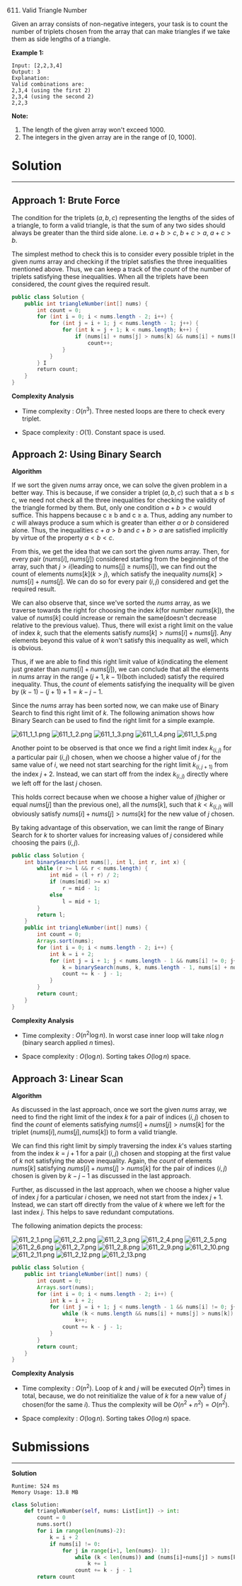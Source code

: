 611. Valid Triangle Number

Given an array consists of non-negative integers, your task is to count the number of triplets chosen from the array that can make triangles if we take them as side lengths of a triangle.

**Example 1:**
```
Input: [2,2,3,4]
Output: 3
Explanation:
Valid combinations are: 
2,3,4 (using the first 2)
2,3,4 (using the second 2)
2,2,3
```
**Note:**
1. The length of the given array won't exceed 1000.
1. The integers in the given array are in the range of [0, 1000].

# Solution
---
## Approach 1: Brute Force
The condition for the triplets $(a, b, c)$ representing the lengths of the sides of a triangle, to form a valid triangle, is that the sum of any two sides should always be greater than the third side alone. i.e. $a + b > c$, $b + c > a$, $a + c > b$.

The simplest method to check this is to consider every possible triplet in the given $nums$ array and checking if the triplet satisfies the three inequalities mentioned above. Thus, we can keep a track of the $count$ of the number of triplets satisfying these inequalities. When all the triplets have been considered, the $count$ gives the required result.

```java
public class Solution {
    public int triangleNumber(int[] nums) {
        int count = 0;
        for (int i = 0; i < nums.length - 2; i++) {
            for (int j = i + 1; j < nums.length - 1; j++) {
                for (int k = j + 1; k < nums.length; k++) {
                    if (nums[i] + nums[j] > nums[k] && nums[i] + nums[k] > nums[j] && nums[j] + nums[k] > nums[i])
                        count++;
                }
            }
        } I
        return count;
    }
}
```

**Complexity Analysis**

* Time complexity : $O(n^3)$. Three nested loops are there to check every triplet.

* Space complexity : $O(1)$. Constant space is used.

## Approach 2: Using Binary Search
**Algorithm**

If we sort the given $nums$ array once, we can solve the given problem in a better way. This is because, if we consider a triplet $(a, b, c)$ such that a ≤ b ≤ c, we need not check all the three inequalities for checking the validity of the triangle formed by them. But, only one condition $a + b > c$ would suffice. This happens because c ≥ b and c ≥ a. Thus, adding any number to $c$ will always produce a sum which is greater than either $a$ or $b$ considered alone. Thus, the inequalities $c + a > b$ and $c + b > a$ are satisfied implicitly by virtue of the property $a < b < c$.

From this, we get the idea that we can sort the given $nums$ array. Then, for every pair $(nums[i], nums[j])$ considered starting from the beginning of the array, such that $j > i$(leading to nums[j] ≥ nums[i]), we can find out the count of elements $nums[k]$($k > j$), which satisfy the inequality $nums[k] > nums[i] + nums[j]$. We can do so for every pair $(i, j)$ considered and get the required result.

We can also observe that, since we've sorted the $nums$ array, as we traverse towards the right for choosing the index $k$(for number $nums[k]$), the value of $nums[k]$ could increase or remain the same(doesn't decrease relative to the previous value). Thus, there will exist a right limit on the value of index $k$, such that the elements satisfy $nums[k] > nums[i] + nums[j]$. Any elements beyond this value of $k$ won't satisfy this inequality as well, which is obvious.

Thus, if we are able to find this right limit value of $k$(indicating the element just greater than $nums[i] + nums[j]$), we can conclude that all the elements in $nums$ array in the range $(j+1, k-1)$(both included) satisfy the required inequality. Thus, the $count$ of elements satisfying the inequality will be given by $(k-1) - (j+1) + 1 = k - j - 1$.

Since the $nums$ array has been sorted now, we can make use of Binary Search to find this right limit of $k$. The following animation shows how Binary Search can be used to find the right limit for a simple example.

![611_1_1.png](img/611_1_1.png)
![611_1_2.png](img/611_1_2.png)
![611_1_3.png](img/611_1_3.png)
![611_1_4.png](img/611_1_4.png)
![611_1_5.png](img/611_1_5.png)

Another point to be observed is that once we find a right limit index $k_{(i,j)}$ for a particular pair $(i, j)$ chosen, when we choose a higher value of $j$ for the same value of $i$, we need not start searching for the right limit $k_{(i,j+1)}$ from the index $j+2$. Instead, we can start off from the index $k_{(i,j)}$ directly where we left off for the last $j$ chosen.

This holds correct because when we choose a higher value of $j$(higher or equal $nums[j]$ than the previous one), all the $nums[k]$, such that $k < k_{(i,j)}$ will obviously satisfy $nums[i] + nums[j] > nums[k]$ for the new value of $j$ chosen.

By taking advantage of this observation, we can limit the range of Binary Search for $k$ to shorter values for increasing values of $j$ considered while choosing the pairs $(i, j)$.

```java
public class Solution {
    int binarySearch(int nums[], int l, int r, int x) {
        while (r >= l && r < nums.length) {
            int mid = (l + r) / 2;
            if (nums[mid] >= x)
                r = mid - 1;
            else
                l = mid + 1;
        }
        return l;
    }
    public int triangleNumber(int[] nums) {
        int count = 0;
        Arrays.sort(nums);
        for (int i = 0; i < nums.length - 2; i++) {
            int k = i + 2;
            for (int j = i + 1; j < nums.length - 1 && nums[i] != 0; j++) {
                k = binarySearch(nums, k, nums.length - 1, nums[i] + nums[j]);
                count += k - j - 1;
            }
        }
        return count;
    }
}
```

**Complexity Analysis**

* Time complexity : $O(n^2 \log n)$. In worst case inner loop will take $n\log n$ (binary search applied $n$ times).

* Space complexity : $O(\log n)$. Sorting takes $O(\log n)$ space.


## Approach 3: Linear Scan
**Algorithm**

As discussed in the last approach, once we sort the given $nums$ array, we need to find the right limit of the index $k$ for a pair of indices $(i, j)$ chosen to find the $count$ of elements satisfying $nums[i] + nums[j] > nums[k]$ for the triplet $(nums[i], nums[j], nums[k])$ to form a valid triangle.

We can find this right limit by simply traversing the index $k$'s values starting from the index $k=j+1$ for a pair $(i, j)$ chosen and stopping at the first value of $k$ not satisfying the above inequality. Again, the $count$ of elements $nums[k]$ satisfying $nums[i] + nums[j] > nums[k]$ for the pair of indices $(i, j)$ chosen is given by $k - j - 1$ as discussed in the last approach.

Further, as discussed in the last approach, when we choose a higher value of index $j$ for a particular $i$ chosen, we need not start from the index $j + 1$. Instead, we can start off directly from the value of $k$ where we left for the last index $j$. This helps to save redundant computations.

The following animation depicts the process:

![611_2_1.png](img/611_2_1.png)
![611_2_2.png](img/611_2_2.png)
![611_2_3.png](img/611_2_3.png)
![611_2_4.png](img/611_2_4.png)
![611_2_5.png](img/611_2_5.png)
![611_2_6.png](img/611_2_6.png)
![611_2_7.png](img/611_2_7.png)
![611_2_8.png](img/611_2_8.png)
![611_2_9.png](img/611_2_9.png)
![611_2_10.png](img/611_2_10.png)
![611_2_11.png](img/611_2_11.png)
![611_2_12.png](img/611_2_12.png)
![611_2_13.png](img/611_2_13.png)

```java
public class Solution {
    public int triangleNumber(int[] nums) {
        int count = 0;
        Arrays.sort(nums);
        for (int i = 0; i < nums.length - 2; i++) {
            int k = i + 2;
            for (int j = i + 1; j < nums.length - 1 && nums[i] != 0; j++) {
                while (k < nums.length && nums[i] + nums[j] > nums[k])
                    k++;
                count += k - j - 1;
            }
        }
        return count;
    }
}
```

**Complexity Analysis**

* Time complexity : $O(n^2)$. Loop of $k$ and $j$ will be executed $O(n^2)$ times in total, because, we do not reinitialize the value of $k$ for a new value of $j$ chosen(for the same $i$). Thus the complexity will be $O(n^2+n^2)=O(n^2)$.

* Space complexity : $O(\log n)$. Sorting takes $O(\log n)$ space.

# Submissions
---

**Solution**
```
Runtime: 524 ms
Memory Usage: 13.8 MB
```
```python
class Solution:
    def triangleNumber(self, nums: List[int]) -> int:
        count = 0
        nums.sort()
        for i in range(len(nums)-2):
            k = i + 2
            if nums[i] != 0:
                for j in range(i+1, len(nums)- 1):
                    while (k < len(nums)) and (nums[i]+nums[j] > nums[k]):
                        k += 1
                    count += k - j - 1
        return count
```

